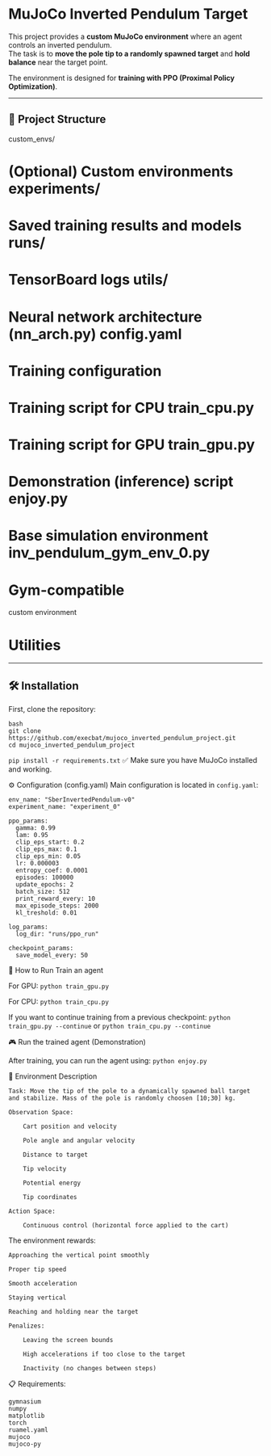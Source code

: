 # MuJoCo Inverted Pendulum Target

This project provides a **custom MuJoCo environment** where an agent controls an inverted pendulum.  
The task is to **move the pole tip to a randomly spawned target** and **hold balance** near the target point.

The environment is designed for **training with PPO (Proximal Policy Optimization)**.

---

## 📂 Project Structure
custom_envs/ 
# (Optional) Custom environments experiments/ 
# Saved training results and models runs/ 
# TensorBoard logs utils/ 
# Neural network architecture (nn_arch.py) config.yaml 
# Training configuration  
# Training script for CPU train_cpu.py
# Training script for GPU train_gpu.py 
# Demonstration (inference) script enjoy.py 
# Base simulation environment inv_pendulum_gym_env_0.py 
# Gym-compatible 
custom environment  
# Utilities 

---

## 🛠️ Installation

First, clone the repository:
```
bash
git clone https://github.com/execbat/mujoco_inverted_pendulum_project.git
cd mujoco_inverted_pendulum_project
```

```pip install -r requirements.txt```
✅ Make sure you have MuJoCo installed and working.

⚙️ Configuration (config.yaml)
Main configuration is located in `config.yaml`:
```
env_name: "SberInvertedPendulum-v0"
experiment_name: "experiment_0"

ppo_params:
  gamma: 0.99
  lam: 0.95
  clip_eps_start: 0.2
  clip_eps_max: 0.1
  clip_eps_min: 0.05
  lr: 0.000003
  entropy_coef: 0.0001
  episodes: 100000
  update_epochs: 2
  batch_size: 512
  print_reward_every: 10
  max_episode_steps: 2000
  kl_treshold: 0.01

log_params:
  log_dir: "runs/ppo_run"

checkpoint_params:
  save_model_every: 50
```

🚀 How to Run
Train an agent

For GPU: `python train_gpu.py`

For CPU: `python train_cpu.py`

If you want to continue training from a previous checkpoint: `python train_gpu.py --continue` or `python train_cpu.py --continue`

🎮 Run the trained agent (Demonstration)

After training, you can run the agent using: `python enjoy.py`

🎯 Environment Description

    Task: Move the tip of the pole to a dynamically spawned ball target and stabilize. Mass of the pole is randomly choosen [10;30] kg.

    Observation Space:

        Cart position and velocity       

        Pole angle and angular velocity  

        Distance to target               

        Tip velocity

        Potential energy

        Tip coordinates

    Action Space:

        Continuous control (horizontal force applied to the cart)

The environment rewards:

    Approaching the vertical point smoothly

    Proper tip speed

    Smooth acceleration

    Staying vertical

    Reaching and holding near the target

    Penalizes:

        Leaving the screen bounds

        High accelerations if too close to the target

        Inactivity (no changes between steps)

📋 Requirements:
```
gymnasium
numpy
matplotlib
torch
ruamel.yaml
mujoco
mujoco-py
```







